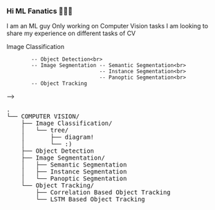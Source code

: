 ### Hi ML Fanatics 👋👋👋

<!--
**pentanol2/pentanol2** is a ✨ _special_ ✨ repository because its `README.md` (this file) appears on your GitHub profile.

Here are some ideas to get you started:

- 🔭 I’m currently working on ...
- 🌱 I’m currently learning ...
- 👯 I’m looking to collaborate on ...
- 🤔 I’m looking for help with ...
- 💬 Ask me about ...
- 📫 How to reach me: ...
- 😄 Pronouns: ...
- ⚡ Fun fact: ...
-->
I am an ML guy
Only working on Computer Vision tasks
I am looking to share my experience on different tasks of CV
<!-- I work on CV---> Image Classification<br>
            -- Object Detection<br>
            -- Image Segmentation -- Semantic Segmentation<br>
                                  -- Instance Segmentation<br>
                                  -- Panoptic Segmentation<br>
            -- Object Tracking
 -->
<pre>
.
└── COMPUTER VISION/
    ├── Image Classification/
    │   └── tree/
    │       ├── diagram!
    │       └── :)
    ├── Object Detection
    ├── Image Segmentation/
    │   ├── Semantic Segmentation
    │   ├── Instance Segmentation
    │   └── Panoptic Segmentation
    └── Object Tracking/
        ├── Correlation Based Object Tracking
        └── LSTM Based Object Tracking
</pre>
